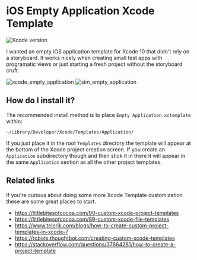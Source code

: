 # iOS Empty Application Xcode Template

![Xcode version](https://img.shields.io/badge/Xcode-10%20beta%203-blue.svg)

I wanted an empty iOS application template for Xcode 10 that didn't rely on a storyboard. It works nicely when creating small test apps with programatic views or just starting a fresh project without the storyboard cruft.

![xcode_empty_application](https://user-images.githubusercontent.com/499487/42141405-d9fa2b4a-7d5d-11e8-8568-a9f9c3eca2d2.png)
![sim_empty_application](https://user-images.githubusercontent.com/499487/42141444-26f3a200-7d5e-11e8-875d-b7cfeafabfe5.png)

## How do I install it?
The recommended install method is to place `Empty Application.xctemplate` within:
```
~/Library/Developer/Xcode/Templates/Application/
```
If you just place it in the root `Templates` directory the template will appear at the bottom of the Xcode project creation screen. If you create an `Application` subdirectory though and then stick it in there it will appear in the same `Application` section as all the other project templates.

## Related links
If you're curious about doing some more Xcode Template customization these are some great places to start.
* https://littlebitesofcocoa.com/90-custom-xcode-project-templates
* https://littlebitesofcocoa.com/89-custom-xcode-file-templates
* https://www.telerik.com/blogs/how-to-create-custom-project-templates-in-xcode-7
* https://robots.thoughtbot.com/creating-custom-xcode-templates
* https://stackoverflow.com/questions/37664281/how-to-create-a-project-template
